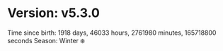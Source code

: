 # Version: v5.3.0
Time since birth: 1918 days, 46033 hours, 2761980 minutes, 165718800 seconds
Season: Winter ❄️
